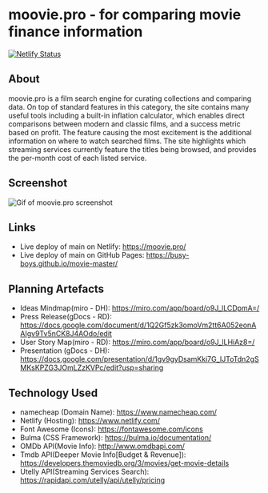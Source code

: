 # moovie.pro - for comparing movie finance information

[![Netlify Status](https://api.netlify.com/api/v1/badges/4cacf7fb-8730-421f-9df0-f75708785f9a/deploy-status)](https://app.netlify.com/sites/moovie-pro/deploys)

## About

moovie.pro is a film search engine for curating collections and comparing data. On top of standard features in this category, the site contains many useful tools including a built-in inflation calculator, which enables direct comparisons between modern and classic films, and a success metric based on profit. The feature causing the most excitement is the additional information on where to watch searched films. The site highlights which streaming services currently feature the titles being browsed, and provides the per-month cost of each listed service.

## Screenshot

![Gif of moovie.pro screenshot](./assets/moovie-pro.gif)

## Links

- Live deploy of main on Netlify: https://moovie.pro/
- Live deploy of main on GitHub Pages: https://busy-boys.github.io/movie-master/

## Planning Artefacts

- Ideas Mindmap(miro - DH): https://miro.com/app/board/o9J_lLCDpmA=/
- Press Release(gDocs - RD): https://docs.google.com/document/d/1Q2Gf5zk3omoVm2tt6A052eonAAIgv9Tv5nCK8J4AOdo/edit
- User Story Map(miro - RD): https://miro.com/app/board/o9J_lLHiAz8=/
- Presentation (gDocs - DH): https://docs.google.com/presentation/d/1gv9gyDsamKki7G_IJToTdn2gSMKsKPZG3JOmLZzKVPc/edit?usp=sharing

## Technology Used
- namecheap (Domain Name): https://www.namecheap.com/
- Netlify (Hosting): https://www.netlify.com/
- Font Awesome (Icons): https://fontawesome.com/icons
- Bulma (CSS Framework): https://bulma.io/documentation/
- OMDb API(Movie Info): http://www.omdbapi.com/
- Tmdb API(Deeper Movie Info[Budget & Revenue]): https://developers.themoviedb.org/3/movies/get-movie-details
- Utelly API(Streaming Services Search): https://rapidapi.com/utelly/api/utelly/pricing
